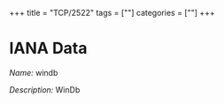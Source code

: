 +++
title = "TCP/2522"
tags = [""]
categories = [""]
+++

# IANA Data

_Name:_ windb

_Description:_ WinDb

